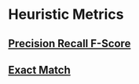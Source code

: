 # Heuristic Metrics



## [Precision Recall F-Score](https://arize-phoenix.readthedocs.io/projects/evals/en/latest/api/evals.html#precisionrecallfscore)

## [Exact Match](https://arize-phoenix.readthedocs.io/projects/evals/en/latest/api/evals.html#exact-match)
